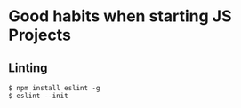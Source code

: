 # Good habits when starting JS Projects

## Linting

```
$ npm install eslint -g
$ eslint --init

```